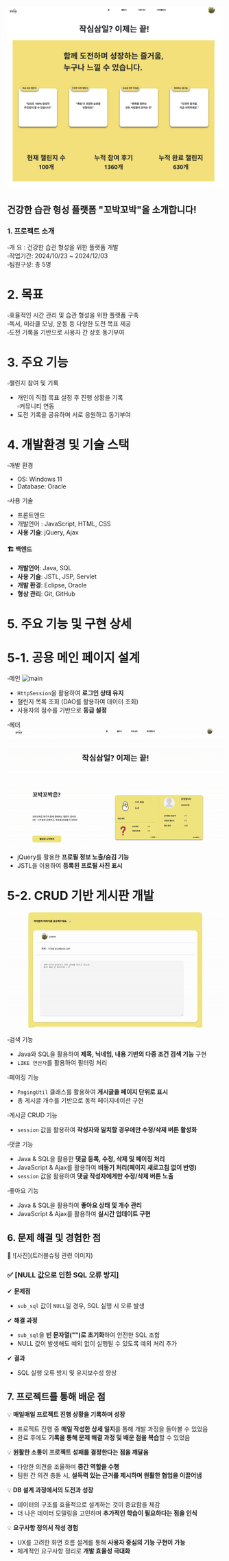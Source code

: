 

![메인 화면](images/main.png)

## 건강한 습관 형성 플랫폼 "꼬박꼬박"을 소개합니다!

### 1. 프로젝트 소개  
▫️개   요 : 건강한 습관 형성을 위한 플랫폼 개발  
▫️작업기간: 2024/10/23 ~ 2024/12/03  
▫️팀원구성: 총 5명  



# 2. 목표  
▫️효율적인 시간 관리 및 습관 형성을 위한 플랫폼 구축  
▫️독서, 미라클 모닝, 운동 등 다양한 도전 목표 제공  
▫️도전 기록을 기반으로 사용자 간 상호 동기부여  



# 3. 주요 기능  
▫️챌린지 참여 및 기록  
  - 개인이 직접 목표 설정 후 진행 상황을 기록  
▫️커뮤니티 연동  
  - 도전 기록을 공유하며 서로 응원하고 동기부여  



# 4. 개발환경 및 기술 스택  

▫️개발 환경  
  - OS: Windows 11  
  - Database: Oracle  

▫️사용 기술 

- 프론트엔드 
- 개발언어 : JavaScript, HTML, CSS  
- **사용 기술**: jQuery, Ajax  

#### 🏗 **백엔드**  
- **개발언어**: Java, SQL  
- **사용 기술**: JSTL, JSP, Servlet  
- **개발 환경**: Eclipse, Oracle  
- **형상 관리**: Git, GitHub  



# 5. 주요 기능 및 구현 상세  

# 5-1. 공용 메인 페이지 설계   
▫️메인
  ![main](https://github.com/704hj/ChallengeWithMe/blob/main/images/main.gif?raw=true)
  - `HttpSession`을 활용하여 **로그인 상태 유지**  
  - 챌린지 목록 조회 (DAO를 활용하여 데이터 조회)  
  - 사용자의 점수를 기반으로 **등급 설정**
 
    
▫️헤더
    ![header](https://github.com/704hj/ChallengeWithMe/blob/main/images/header.gif?raw=true)
  - jQuery를 활용한 **프로필 정보 노출/숨김 기능**  
  - JSTL을 이용하여 **등록된 프로필 사진 표시**  

 



# 5-2. CRUD 기반 게시판 개발  
![community](https://github.com/704hj/ChallengeWithMe/blob/main/images/comm.gif?raw=true)

▫️검색 기능  
  - Java와 SQL을 활용하여 **제목, 닉네임, 내용 기반의 다중 조건 검색 기능** 구현  
  - `LIKE 연산자`를 활용하여 필터링 처리  

▫️페이징 기능
  - `PagingUtil` 클래스를 활용하여 **게시글을 페이지 단위로 표시**  
  - 총 게시글 개수를 기반으로 동적 페이지네이션 구현  

▫️게시글 CRUD 기능 
  - `session` 값을 활용하여 **작성자와 일치할 경우에만 수정/삭제 버튼 활성화**  

▫️댓글 기능  
  - Java & SQL을 활용한 **댓글 등록, 수정, 삭제 및 페이징 처리**  
  - JavaScript & Ajax를 활용하여 **비동기 처리(페이지 새로고침 없이 반영)**  
  - `session` 값을 활용하여 **댓글 작성자에게만 수정/삭제 버튼 노출**  

▫️좋아요 기능
  - Java & SQL을 활용하여 **좋아요 상태 및 개수 관리**  
  - JavaScript & Ajax를 활용하여 **실시간 업데이트 구현**  



## 6. 문제 해결 및 경험한 점  
📍 ![사진](트러블슈팅 관련 이미지)  

### ✅ [NULL 값으로 인한 SQL 오류 방지]  
✔ **문제점**  
- `sub_sql` 값이 `NULL`일 경우, SQL 실행 시 오류 발생  

✔ **해결 과정**  
- `sub_sql`을 **빈 문자열("")로 초기화**하여 안전한 SQL 조합  
- NULL 값이 발생해도 예외 없이 실행될 수 있도록 예외 처리 추가  

✔ **결과**  
- SQL 실행 오류 방지 및 유지보수성 향상  


## 7. 프로젝트를 통해 배운 점  

💡 **매일매일 프로젝트 진행 상황을 기록하며 성장**  
- 프로젝트 진행 중 **매일 작성한 상세 일지**를 통해 개발 과정을 돌아볼 수 있었음  
- 완료 후에도 **기록을 통해 문제 해결 과정 및 배운 점을 복습**할 수 있었음  

💡 **원활한 소통이 프로젝트 성패를 결정한다는 점을 깨달음**  
- 다양한 의견을 조율하며 **중간 역할을 수행**  
- 팀원 간 의견 충돌 시, **설득력 있는 근거를 제시하며 원활한 협업을 이끌어냄**  

💡 **DB 설계 과정에서의 도전과 성장**  
- 데이터의 구조를 효율적으로 설계하는 것이 중요함을 체감  
- 더 나은 데이터 모델링을 고민하며 **추가적인 학습이 필요하다는 점을 인식**  

💡 **요구사항 정의서 작성 경험**  
- UX를 고려한 화면 흐름 설계를 통해 **사용자 중심의 기능 구현이 가능**  
- 체계적인 요구사항 정리로 **개발 효율성 극대화**  

